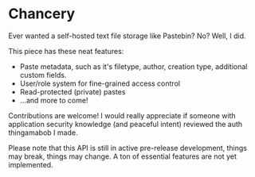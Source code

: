 # Chancery


Ever wanted a self-hosted text file storage like Pastebin? No? Well, I did.

This piece has these neat features:
- Paste metadata, such as it's filetype, author, creation type, additional custom fields.
- User/role system for fine-grained access control
- Read-protected (private) pastes
- ...and more to come!

Contributions are welcome!
I would really appreciate if someone with application security knowledge (and peaceful intent) reviewed the auth thingamabob I made.

Please note that this API is still in active pre-release development, things may break, things may change.
A ton of essential features are not yet implemented.
